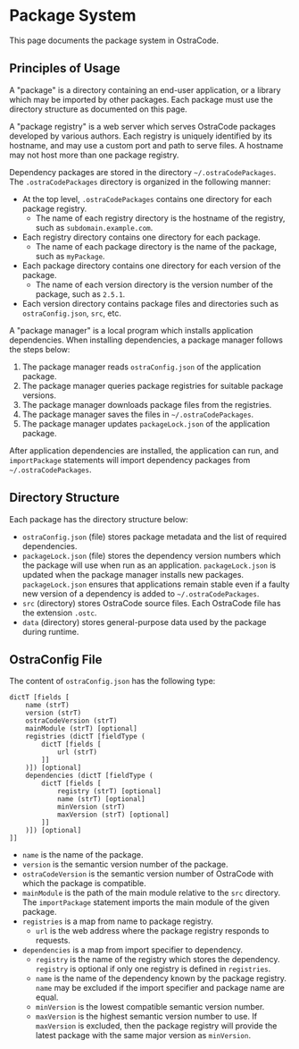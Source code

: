 
# Package System

This page documents the package system in OstraCode.

## Principles of Usage

A "package" is a directory containing an end-user application, or a library which may be imported by other packages. Each package must use the directory structure as documented on this page.

A "package registry" is a web server which serves OstraCode packages developed by various authors. Each registry is uniquely identified by its hostname, and may use a custom port and path to serve files. A hostname may not host more than one package registry.

Dependency packages are stored in the directory `~/.ostraCodePackages`. The `.ostraCodePackages` directory is organized in the following manner:

* At the top level, `.ostraCodePackages` contains one directory for each package registry.
    * The name of each registry directory is the hostname of the registry, such as `subdomain.example.com`.
* Each registry directory contains one directory for each package.
    * The name of each package directory is the name of the package, such as `myPackage`.
* Each package directory contains one directory for each version of the package.
    * The name of each version directory is the version number of the package, such as `2.5.1`.
* Each version directory contains package files and directories such as `ostraConfig.json`, `src`, etc.

A "package manager" is a local program which installs application dependencies. When installing dependencies, a package manager follows the steps below:

1. The package manager reads `ostraConfig.json` of the application package.
1. The package manager queries package registries for suitable package versions.
1. The package manager downloads package files from the registries.
1. The package manager saves the files in `~/.ostraCodePackages`.
1. The package manager updates `packageLock.json` of the application package.

After application dependencies are installed, the application can run, and `importPackage` statements will import dependency packages from `~/.ostraCodePackages`.

## Directory Structure

Each package has the directory structure below:

* `ostraConfig.json` (file) stores package metadata and the list of required dependencies.
* `packageLock.json` (file) stores the dependency version numbers which the package will use when run as an application. `packageLock.json` is updated when the package manager installs new packages. `packageLock.json` ensures that applications remain stable even if a faulty new version of a dependency is added to `~/.ostraCodePackages`.
* `src` (directory) stores OstraCode source files. Each OstraCode file has the extension `.ostc`.
* `data` (directory) stores general-purpose data used by the package during runtime.

## OstraConfig File

The content of `ostraConfig.json` has the following type:

```
dictT [fields [
    name (strT)
    version (strT)
    ostraCodeVersion (strT)
    mainModule (strT) [optional]
    registries (dictT [fieldType (
        dictT [fields [
            url (strT)
        ]]
    )]) [optional]
    dependencies (dictT [fieldType (
        dictT [fields [
            registry (strT) [optional]
            name (strT) [optional]
            minVersion (strT)
            maxVersion (strT) [optional]
        ]]
    )]) [optional]
]]
```

* `name` is the name of the package.
* `version` is the semantic version number of the package.
* `ostraCodeVersion` is the semantic version number of OstraCode with which the package is compatible.
* `mainModule` is the path of the main module relative to the `src` directory. The `importPackage` statement imports the main module of the given package.
* `registries` is a map from name to package registry.
    * `url` is the web address where the package registry responds to requests.
* `dependencies` is a map from import specifier to dependency.
    * `registry` is the name of the registry which stores the dependency. `registry` is optional if only one registry is defined in `registries`.
    * `name` is the name of the dependency known by the package registry. `name` may be excluded if the import specifier and package name are equal.
    * `minVersion` is the lowest compatible semantic version number.
    * `maxVersion` is the highest semantic version number to use. If `maxVersion` is excluded, then the package registry will provide the latest package with the same major version as `minVersion`.


